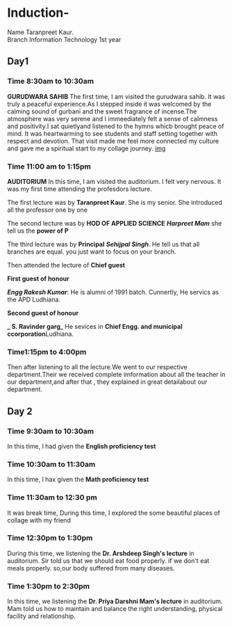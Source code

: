# Induction-
Name Taranpreet Kaur.      
Branch Information Technology 1st year 
## Day1
### Time 8:30am to 10:30am
**GURUDWARA SAHIB** The first time, I am visited the gurudwara sahib.
It was truly a peaceful experience.As I stepped inside it was welcomed by the calming sound of gurbani and the sweet fragrance of incense.The atmosphere was very serene and I immeediately felt a sense of calmness and positivity.I sat quietlyand listened to the hymns whicb brought peace of mind. It was heartwarming to see students and staff setting together with respect and devotion. That visit made me feel more connected my culture and gave me a spiritual start to my collage journey.
[img](![20250https://github.com/user-attachments/assets/b67fd052-98f5-4f8a-8c60-214c134b7f00731_100515]()README.md)

### Time 11:00 am to 1:15pm

**AUDITORIUM** In this time, I am visited the auditorium. I felt very nervous. It was my first time attending the profesdors lecture.

The first lecture was by **Taranpreet Kaur**. She is my senior. She introduced all the professor one by one 

The second lecture was by **HOD OF APPLIED SCIENCE** **_Harpreet Mam_**
she tell us the **power of P**

The third lecture was by **Principal**
**_Sehijpal Singh_**. He tell us that all branches are equal. you just want to focus on your branch. 

Then attended the lecture of **Chief guest**

**First guest of honour**

**_Engg Rakesh Kumar_**: He is alumni of 1991 batch. Cunnertly, He servics as the APD Ludhiana. 

**Second guest of honour**

**_ S. Ravinder garg_** He sevices in **Chief Engg. and municipal ccorporation**Ludhiana.

### Time1:15pm to 4:00pm

Then after listening to all the lecture.We went to our respective department.Their we received complete imformation about all the teacher in our department,and after that , they explained in great detailabout our department. 


## Day 2

### Time 9:30am to 10:30am
In this time, I had given the **English proficiency test** 

### Time 10:30am to 11:30am
In this time, I hax given the **Math proficiency test**

### Time 11:30am to 12:30 pm 
It was break time, During this time, I explored the some beautiful places of collage with my friend

### Time 12:30pm to 1:30pm
During this time, we listening the **Dr. Arshdeep Singh's lecture** in auditorium.
Sir told us that we should eat food properly. if we don't eat meals properly. so,our body suffered from many diseases. 

### Time 1:30pm to 2:30pm
In this time, we listening the **Dr. Priya Darshni Mam's lecture** in auditorium.
Mam told us how to maintain and balance the right understanding, physical facility and relationship.


